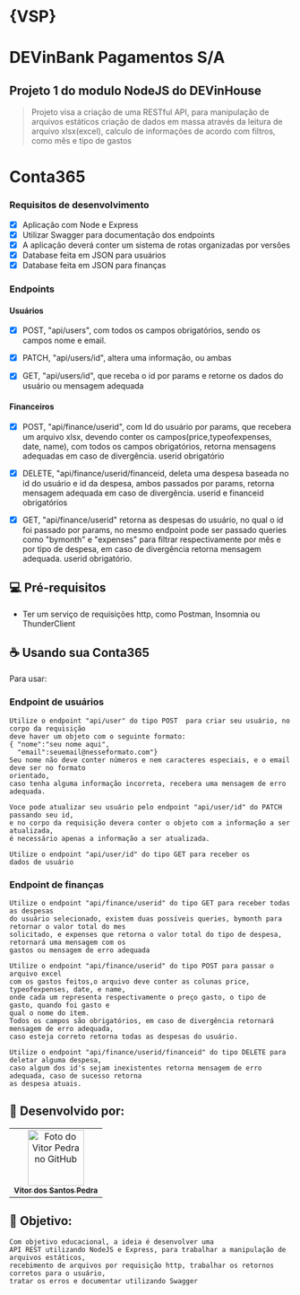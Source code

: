 # {VSP}
# DEVinBank Pagamentos S/A

## Projeto 1 do modulo NodeJS do DEVinHouse
> Projeto visa a criação de uma RESTful API, para manipulação de arquivos estáticos 
> criação de dados em massa através da leitura de arquivo xlsx(excel),
> calculo de informações de acordo com filtros, como mês e tipo de gastos

# Conta365
### Requisitos de desenvolvimento
- [x] Aplicação com Node e Express
- [x] Utilizar Swagger para documentação dos endpoints
- [x] A aplicação deverá conter um sistema de rotas organizadas por versões
- [x] Database feita em JSON para usuários
- [x] Database feita em JSON para finanças
### Endpoints
#### Usuários

- [x] POST,  "api/users", com todos os campos obrigatórios, sendo os campos nome e email.

- [x] PATCH, "api/users/id", altera uma informação, ou ambas

- [x] GET,   "api/users/id", que receba o id por params e retorne os dados do usuário ou mensagem adequada

#### Financeiros

- [x] POST,   "api/finance/userid", com Id do usuário por params, que recebera um arquivo xlsx, devendo conter os campos(price,typeofexpenses, date, name), com todos os campos obrigatórios, retorna mensagens adequadas em caso de divergência. userid obrigatório

- [x] DELETE, "api/finance/userid/financeid, deleta uma despesa baseada no id do usuário e id da despesa, ambos passados por params, retorna mensagem adequada em caso de divergência. userid e financeid obrigatórios

- [x] GET,    "api/finance/userid" retorna as despesas do usuário, no qual o id foi passado por params, no mesmo endpoint pode ser passado queries como "bymonth" e "expenses" para filtrar respectivamente por mês e por tipo de despesa, em caso de divergência retorna mensagem adequada. userid obrigatório.



## 💻 Pré-requisitos

 - Ter um serviço de requisições http, como Postman, Insomnia ou ThunderClient



## ☕ Usando sua Conta365

Para usar:

### Endpoint de usuários
```
Utilize o endpoint "api/user" do tipo POST  para criar seu usuário, no corpo da requisição 
deve haver um objeto com o seguinte formato:
{ "nome":"seu nome aqui",
  "email":seuemail@nesseformato.com"}
Seu nome não deve conter números e nem caracteres especiais, e o email deve ser no formato
orientado,
caso tenha alguma informação incorreta, recebera uma mensagem de erro adequada.

Voce pode atualizar seu usuário pelo endpoint "api/user/id" do PATCH passando seu id, 
e no corpo da requisição devera conter o objeto com a informação a ser atualizada, 
é necessário apenas a informação a ser atualizada.

Utilize o endpoint "api/user/id" do tipo GET para receber os 
dados de usuário
```
### Endpoint de finanças
```
Utilize o endpoint "api/finance/userid" do tipo GET para receber todas as despesas
do usuário selecionado, existem duas possíveis queries, bymonth para retornar o valor total do mes
solicitado, e expenses que retorna o valor total do tipo de despesa, retornará uma mensagem com os
gastos ou mensagem de erro adequada

Utilize o endpoint "api/finance/userid" do tipo POST para passar o arquivo excel
com os gastos feitos,o arquivo deve conter as colunas price, typeofexpenses, date, e name,
onde cada um representa respectivamente o preço gasto, o tipo de gasto, quando foi gasto e
qual o nome do item.
Todos os campos são obrigatórios, em caso de divergência retornará mensagem de erro adequada,
caso esteja correto retorna todas as despesas do usuário.

Utilize o endpoint "api/finance/userid/financeid" do tipo DELETE para deletar alguma despesa,
caso algum dos id's sejam inexistentes retorna mensagem de erro adequada, caso de sucesso retorna
as despesa atuais.

```



## 🤝 Desenvolvido por:

<table>
  <tr>
    <td align="center">
      <a href="#">
        <img src="https://pt.gravatar.com/avatar/f0a681d3c89a0d7051ad5519d053b9e3" width="100px;" alt="Foto do Vitor Pedra no GitHub"/><br>
        <sub>
          <b>Vitor dos Santos Pedra</b>
        </sub>
      </a>
    </td>
  </tr>
</table>



## 🤝 Objetivo:

```
Com objetivo educacional, a ideia é desenvolver uma 
API REST utilizando NodeJS e Express, para trabalhar a manipulação de arquivos estáticos,
recebimento de arquivos por requisição http, trabalhar os retornos corretos para o usuário,
tratar os erros e documentar utilizando Swagger 
```